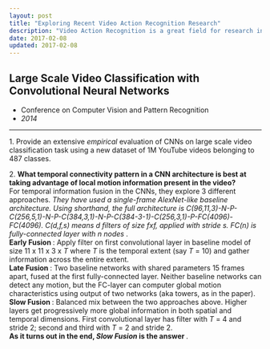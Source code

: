 ```yaml
---
layout: post
title: "Exploring Recent Video Action Recognition Research"
description: "Video Action Recognition is a great field for research in Deep Learning and methods developed for Video Action Recognition have used Convolutional Neural Networks, Recurrent Neural Networks, LSTMs, etc. They use information from spatial stream (single frame) as well as temporal stream (across multiple frames) to provide good classification accuracies."
date: 2017-02-08
updated: 2017-02-08
---
```


<h2 class="post-title"> Large Scale Video Classification with Convolutional Neural Networks </h2>
<ul class="content-subtitle">
    <li> Conference on Computer Vision and Pattern Recognition </li>
    <li><em> 2014 </em></li>
</ul>
<hr class="style-one section-rule" />
<p class="post"> 1. Provide an extensive <em>empirical</em> evaluation of CNNs on large scale video classification task using a new dataset of 1M YouTube videos belonging to 487 classes. </p>
<p class="post"> 2. <strong> What temporal connectivity pattern in a CNN architecture is best at taking advantage of local motion information present in the video? </strong> <br />
    For temporal information fusion in the CNNs, they explore 3 different approaches. <em> They have used a single-frame AlexNet-like baseline architecture. Using shorthand, the full architecture is C(96,11,3)-N-P-C(256,5,1)-N-P-C(384,3,1)-N-P-C(384-3-1)-C(256,3,1)-P-FC(4096)-FC(4096). C(d,f,s) means d filters of size fxf, applied with stride s. FC(n) is fully-connected layer with n nodes </em>. <br />
    <strong>Early Fusion </strong>: Apply filter on first convolutional layer in baseline model of size 11 x 11 x 3 x <em>T</em> where <em>T</em> is the temporal extent (say <em>T</em> = 10) and gather information across the entire extent. <br />
    <strong>Late Fusion </strong>: Two baseline networks with shared parameters 15 frames apart, fused at the first fully-connected layer. Neither baseline networks can detect any motion, but the FC-layer can computer global motion characteristics using output of two networks (aka towers, as in the paper). <br />
    <strong>Slow Fusion </strong>: Balanced mix between the two approaches above. Higher layers get progressively more global information in both spatial and temporal dimensions. First convolutional layer has filter with <em>T</em> = 4 and stride 2; second and third with <em>T</em> = 2 and stride 2. <br />
    <strong> As it turns out in the end, <em> Slow Fusion </em> is the answer </strong>.
</p>